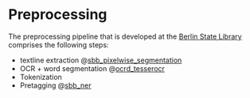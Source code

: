 # Preprocessing

The preprocessing pipeline that is developed at the 
[Berlin State Library](http://staatsbibliothek-berlin.de/) 
comprises the following steps:
- textline extraction @[sbb_pixelwise_segmentation](https://github.com/qurator-spk/pixelwise_segmentation_SBB)
- OCR + word segmentation @[ocrd_tesserocr](https://github.com/OCR-D/ocrd_tesserocr)
- Tokenization
- Pretagging @[sbb_ner](https://github.com/qurator-spk/sbb_ner)
